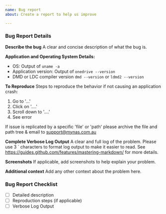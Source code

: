 ```yaml
---
name: Bug report
about: Create a report to help us improve

---
```


### Bug Report Details ###
**Describe the bug**
A clear and concise description of what the bug is.

**Application and Operating System Details:**
- OS: Output of `uname -a`
- Application version: Output of `onedrive --version`
- DMD or LDC compiler version `dmd --version` or `ldmd2 --version`

**To Reproduce**
Steps to reproduce the behavior if not causing an application crash:
1. Go to '...'
2. Click on '....'
3. Scroll down to '....'
4. See error

If issue is replicated by a specific 'file' or 'path' please archive the file and path tree & email to support@mynas.com.au 

**Complete Verbose Log Output**
A clear and full log of the problem. Please use 3 ` characters to format log output to make it easier to read. See https://guides.github.com/features/mastering-markdown/ for more details.

**Screenshots**
If applicable, add screenshots to help explain your problem.

**Additional context**
Add any other context about the problem here.

### Bug Report Checklist ###
- [ ] Detailed description
- [ ] Reproduction steps (if applicable)
- [ ] Verbose Log Output
